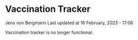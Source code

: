 Vaccination Tracker
================
Jens von Bergmann
Last updated at 16 February, 2023 - 17:06

Vaccination tracker is no longer functional.
